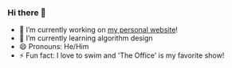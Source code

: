 ### Hi there 👋
- 🔭  I’m currently working on [my personal website](https://www.shivamsyal.com)!
- 🌱  I’m currently learning algorithm design
- 😄  Pronouns: He/Him
- ⚡  Fun fact: I love to swim and 'The Office' is my favorite show!
<!--
**shivamsyal/shivamsyal** is a ✨ _special_ ✨ repository because its `README.md` (this file) appears on your GitHub profile.

Here are some ideas to get you started:

- 🔭 I’m currently working on ...
- 🌱 I’m currently learning ...
- 👯 I’m looking to collaborate on ...
- 🤔 I’m looking for help with ...
- 💬 Ask me about ...
- 📫 How to reach me: ...
- 😄 Pronouns: ...
- ⚡ Fun fact: ...
-->

